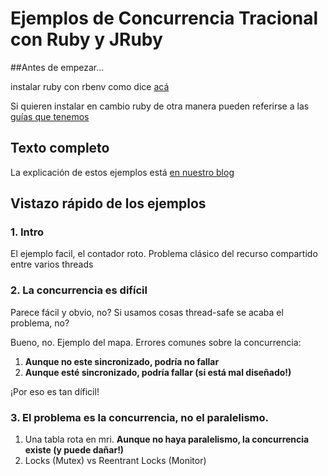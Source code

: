 # Ejemplos de Concurrencia Tracional con Ruby y JRuby

##Antes de empezar...

instalar ruby con rbenv como dice [acá](http://uqbar-wiki.org/index.php?title=Gu%C3%ADa_de_Instalaci%C3%B3n_de_Ruby#2._Instalar_RBENV)  

Si quieren instalar en cambio ruby de otra manera pueden referirse a las [guías que tenemos](http://arquitecturas-concurrentes.github.io/material/#guias)

## Texto completo 

La explicación de estos ejemplos está [en nuestro blog](https://medium.com/@flbulgarelli/arquitecturas-concurrentes-episodio-2-algo-llamado-concurrencia-ab4994870eb1) 

## Vistazo rápido de los ejemplos

### 1. Intro

El ejemplo facil, el contador roto. Problema clásico del recurso compartido entre varios threads

### 2. La concurrencia es difícil

Parece fácil y obvio, no? Si usamos cosas thread-safe se acaba el problema, no?

Bueno, no. Ejemplo del mapa. Errores comunes sobre la concurrencia: 
  1. **Aunque no este sincronizado, podría no fallar**
  2. **Aunque esté sincronizado, podría fallar (si está mal diseñado!)**

¡Por eso es tan díficil!  

### 3. El problema es la concurrencia, no el paralelismo. 
  
  1. Una tabla rota en mri. **Aunque no haya paralelismo, la concurrencia existe (y puede dañar!)**
  2. Locks (Mutex) vs Reentrant Locks (Monitor)
